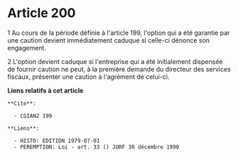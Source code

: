 # Article 200

1  Au cours de la période définie à l'article 199, l'option qui a été garantie par une caution devient immédiatement caduque
si celle-ci dénonce son engagement.

2  L'option devient caduque si l'entreprise qui a été initialement dispensée de fournir caution ne peut, à la première
demande du directeur des services fiscaux, présenter une caution à l'agrément de celui-ci.

**Liens relatifs à cet article**

	**Cite**:

	  - CGIAN2 199

	**Liens**:

	  - HISTO: EDITION 1979-07-01
	  - PEREMPTION: Loi - art. 33 () JORF 30 décembre 1990
